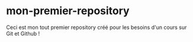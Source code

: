 # mon-premier-repository
Ceci est mon tout premier repository créé pour les besoins d'un cours sur Git et Github !
